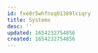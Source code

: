 ```yaml
---
id: fxe8r5whfnsq91389lciqry
title: Systems
desc: ''
updated: 1654232754856
created: 1654232754856
---
```


